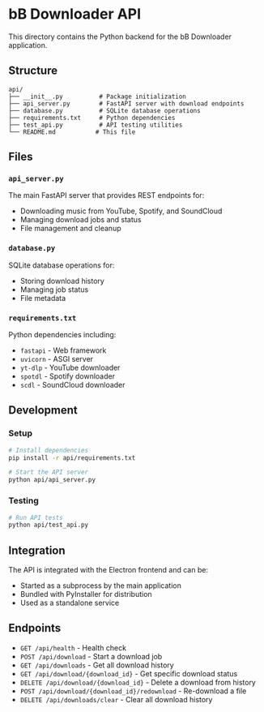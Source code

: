 # bB Downloader API

This directory contains the Python backend for the bB Downloader application.

## Structure

```
api/
├── __init__.py          # Package initialization
├── api_server.py        # FastAPI server with download endpoints
├── database.py          # SQLite database operations
├── requirements.txt     # Python dependencies
├── test_api.py          # API testing utilities
└── README.md           # This file
```

## Files

### `api_server.py`
The main FastAPI server that provides REST endpoints for:
- Downloading music from YouTube, Spotify, and SoundCloud
- Managing download jobs and status
- File management and cleanup

### `database.py`
SQLite database operations for:
- Storing download history
- Managing job status
- File metadata

### `requirements.txt`
Python dependencies including:
- `fastapi` - Web framework
- `uvicorn` - ASGI server
- `yt-dlp` - YouTube downloader
- `spotdl` - Spotify downloader
- `scdl` - SoundCloud downloader

## Development

### Setup
```bash
# Install dependencies
pip install -r api/requirements.txt

# Start the API server
python api/api_server.py
```

### Testing
```bash
# Run API tests
python api/test_api.py
```

## Integration

The API is integrated with the Electron frontend and can be:
- Started as a subprocess by the main application
- Bundled with PyInstaller for distribution
- Used as a standalone service

## Endpoints

- `GET /api/health` - Health check
- `POST /api/download` - Start a download job
- `GET /api/downloads` - Get all download history
- `GET /api/download/{download_id}` - Get specific download status
- `DELETE /api/download/{download_id}` - Delete a download from history
- `POST /api/download/{download_id}/redownload` - Re-download a file
- `DELETE /api/downloads/clear` - Clear all download history 